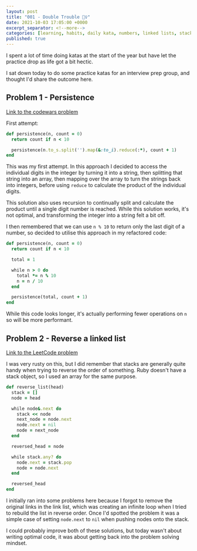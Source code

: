 ```yaml
---
layout: post
title: "001 - Double Trouble 👯‍♀️"
date: 2021-10-03 17:05:00 +0000
excerpt_separator: <!--more-->
categories: [learning, habits, daily kata, numbers, linked lists, stacks]
published: true
---
```


I spent a lot of time doing katas at the start of the year but have let the practice drop as life got a bit hectic.

I sat down today to do some practice katas for an interview prep group, and thought I'd share the outcome here.

<!--more-->
## Problem 1 - Persistence

[Link to the codewars problem](https://www.codewars.com/kata/55bf01e5a717a0d57e0000ec/train/ruby)

First attempt:

```ruby
def persistence(n, count = 0)
  return count if n < 10

  persistence(n.to_s.split('').map(&:to_i).reduce(:*), count + 1)
end
```

This was my first attempt. In this approach I decided to access the individual digits in the integer by turning it into a string, then splitting that string into an array, then mapping over the array to turn the strings back into integers, before using `reduce` to calculate the product of the individual digits.

This solution also uses recursion to continually split and calculate the product until a single digit number is reached. While this solution works, it's not optimal, and transforming the integer into a string felt a bit off.

I then remembered that we can use `n % 10` to return only the last digit of a number, so decided to utilise this approach in my refactored code:

```ruby
def persistence(n, count = 0)
  return count if n < 10

  total = 1

  while n > 0 do
    total *= n % 10
    n = n / 10
  end

  persistence(total, count + 1)
end
```

While this code looks longer, it's actually performing fewer operations on `n` so will be more performant.

## Problem 2 - Reverse a linked list

[Link to the LeetCode problem](https://leetcode.com/problems/reverse-linked-list/)

I was very rusty on this, but I did remember that stacks are generally quite handy when trying to reverse the order of something. Ruby doesn't have a stack object, so I used an array for the same purpose.

```ruby
def reverse_list(head)
  stack = []
  node = head

  while node&.next do
    stack << node
    next_node = node.next
    node.next = nil
    node = next_node
  end

  reversed_head = node

  while stack.any? do
    node.next = stack.pop
    node = node.next
  end

  reversed_head
end
```

I initially ran into some problems here because I forgot to remove the original links in the link list, which was creating an infinite loop when I tried to rebuild the list in reverse order. Once I'd spotted the problem it was a simple case of setting `node.next` to `nil` when pushing nodes onto the stack.

I could probably improve both of these solutions, but today wasn't about writing optimal code, it was about getting back into the problem solving mindset.
